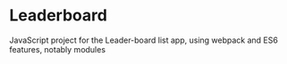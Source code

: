 # Leaderboard
JavaScript project for the Leader-board list app, using webpack and ES6 features, notably modules
